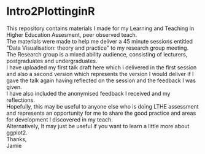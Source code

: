 # Intro2PlottinginR
This repository contains materials I made for my Learning and Teaching in Higher Education Assesment, peer observed teach.  
The materials were made to help me deliver a 45 minute sessions entitled "Data Visualisation: theory and practice" to my research group meeting.   
The Research group is a mixed ability audience, consisting of lecturers, postgraduates and undergraduates.  
I have uploaded my first talk draft here which I delivered in the first session and also a second version which represents the version I would deliver if I gave the talk again having reflected on the session and the feedback I was given.  
I have also included the anonymised feedback I received and my reflections.  
Hopefully, this may be useful to anyone else who is doing LTHE assessment and represents an opportunity for me to share the good practice and areas for development I discovered in my teach.  
Alternatively, It may just be useful if you want to learn a little more about ggplot2.  
Thanks,  
Jamie
